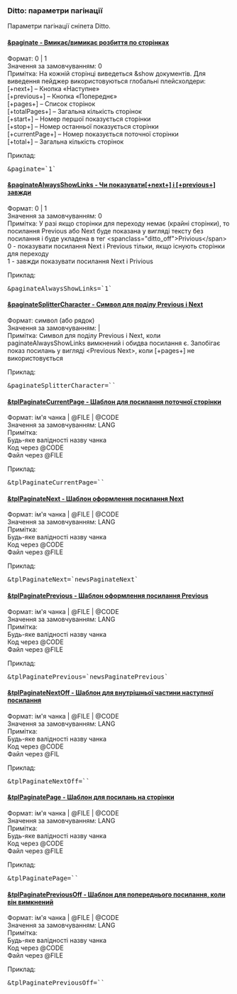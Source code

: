 
<meta http-equiv="Content-Type" content="text/html; charset=utf-8">
<h3>Ditto: параметри пагінації </h3> 
Параметри пагінації сніпета Ditto.	
<br>
<div class="panel-group accordion">
<div class="panel panel-default">
<div class="panel-heading">
<h4 class="panel-title"><a id="569"></a><a class="accordion-toggle collapsed" data-toggle="collapse" data-parent="#accordion" href="#collapse569"><span class="text-bold">&paginate</span> - Вмикає/вимикає розбиття по сторінках</a></h4>
</div>
<div id="collapse569" class="panel-collapse collapse">
<div class="panel-body">
<span class="text-bold">Формат:</span> 0 | 1<br>
<span class="text-bold">Значення за замовчуванням:</span> 0<br>
<span class="text-bold">Примітка:</span> На кожній сторінці виведеться &show документів. Для виведення пейджер використовуються глобальні плейсхолдери:<br>
[+next+] – Кнопка «Наступне»<br>
[+previous+] – Кнопка «Попереднє»<br>
[+pages+] – Список сторінок<br>
[+totalPages+] – Загальна кількість сторінок<br>
[+start+] – Номер першої показується сторінки<br>
[+stop+] – Номер останньої показується сторінки<br>
[+currentPage+] – Номер показується поточної сторінки<br>
[+total+] – Загальна кількість сторінок<br>
<p><span class="text-bold">Приклад:</span></p>
<pre class="brush: html;">&paginate=`1`</pre>
</div>
</div>
</div>

<div class="panel panel-default">
<div class="panel-heading">
<h4 class="panel-title"><a id="570"></a><a class="accordion-toggle collapsed" data-toggle="collapse" data-parent="#accordion" href="#collapse570"><span class="text-bold">&paginateAlwaysShowLinks</span> - Чи показувати[+next+] і [+previous+] завжди</a></h4>
</div>
<div id="collapse570" class="panel-collapse collapse">
<div class="panel-body">
<span class="text-bold">Формат:</span> 0 | 1<br>
<span class="text-bold">Значення за замовчуванням:</span> 0<br>
<span class="text-bold">Примітка:</span> У разі якщо сторінки для переходу немає (крайні сторінки), то посилання Previous або Next буде показана у вигляді тексту без посилання і буде укладена в тег &lt;spanclass="ditto_off"&gt;Privious&lt;/span&gt;<br>
0 - показувати посилання Next і Previous тільки, якщо існують сторінки для переходу <br>
1 - завжди показувати посилання Next і Privious<br>
<p><span class="text-bold">Приклад:</span></p>
<pre class="brush: html;">&paginateAlwaysShowLinks=`1`</pre>
</div>
</div>
</div>

<div class="panel panel-default">
<div class="panel-heading">
<h4 class="panel-title"><a id="571"></a><a class="accordion-toggle collapsed" data-toggle="collapse" data-parent="#accordion" href="#collapse571"><span class="text-bold">&paginateSplitterCharacter</span> - Символ для поділу Previous і Next</a></h4>
</div>
<div id="collapse571" class="panel-collapse collapse">
<div class="panel-body">
<span class="text-bold">Формат:</span> символ (або рядок)<br>
<span class="text-bold">Значення за замовчуванням:</span> |<br>
<span class="text-bold">Примітка:</span> Символ для поділу Previous і Next, коли paginateAlwaysShowLinks вимкнений і обидва посилання є. Запобігає показ посилань у вигляді &lt;Previous Next&gt;, коли [+pages+] не використовується<br>
<p><span class="text-bold">Приклад:</span></p>
<pre class="brush: html;">&paginateSplitterCharacter=``</pre>
</div>
</div>
</div>

<div class="panel panel-default">
<div class="panel-heading">
<h4 class="panel-title"><a id="591"></a><a class="accordion-toggle collapsed" data-toggle="collapse" data-parent="#accordion" href="#collapse591"><span class="text-bold">&tplPaginateCurrentPage</span> - Шаблон для посилання поточної сторінки</a></h4>
</div>
<div id="collapse591" class="panel-collapse collapse">
<div class="panel-body">
<span class="text-bold">Формат:</span> ім'я чанка | @FILE | @CODE<br>
<span class="text-bold">Значення за замовчуванням:</span> LANG<br>
<span class="text-bold">Примітка:</span> <br> 
Будь-яке валідності назву чанка<br>
Код через @CODE<br>
Файл через @FILE<br>
<p><span class="text-bold">Приклад:</span></p>
<pre class="brush: html;">&tplPaginateCurrentPage=``</pre>
</div>
</div>
</div>

<div class="panel panel-default">
<div class="panel-heading">
<h4 class="panel-title"><a id="592"></a><a class="accordion-toggle collapsed" data-toggle="collapse" data-parent="#accordion" href="#collapse592"><span class="text-bold">&tplPaginateNext</span> - Шаблон оформлення посилання Next</a></h4>
</div>
<div id="collapse592" class="panel-collapse collapse">
<div class="panel-body">
<span class="text-bold">Формат:</span> ім'я чанка | @FILE | @CODE<br>
<span class="text-bold">Значення за замовчуванням:</span> LANG<br>
<span class="text-bold">Примітка:</span> <br> 
Будь-яке валідності назву чанка<br>
Код через @CODE<br>
Файл через @FILE<br>
<p><span class="text-bold">Приклад:</span></p>
<pre class="brush: html;">&tplPaginateNext=`newsPaginateNext`</pre>
</div>
</div>
</div>

<div class="panel panel-default">
<div class="panel-heading">
<h4 class="panel-title"><a id="593"></a><a class="accordion-toggle collapsed" data-toggle="collapse" data-parent="#accordion" href="#collapse593"><span class="text-bold">&tplPaginatePrevious</span> - Шаблон оформлення посилання Previous</a></h4>
</div>
<div id="collapse593" class="panel-collapse collapse">
<div class="panel-body">
<span class="text-bold">Формат:</span> ім'я чанка | @FILE | @CODE<br>
<span class="text-bold">Значення за замовчуванням:</span> LANG<br>
<span class="text-bold">Примітка:</span> <br> 
Будь-яке валідності назву чанка<br>
Код через @CODE<br>
Файл через @FILE<br>
<p><span class="text-bold">Приклад:</span></p>
<pre class="brush: html;">&tplPaginatePrevious=`newsPaginatePrevious`</pre>
</div>
</div>
</div>

<div class="panel panel-default">
<div class="panel-heading">
<h4 class="panel-title"><a id="594"></a><a class="accordion-toggle collapsed" data-toggle="collapse" data-parent="#accordion" href="#collapse594"><span class="text-bold">&tplPaginateNextOff</span> - Шаблон для внутрішньої частини наступної посилання</a></h4>
</div>
<div id="collapse594" class="panel-collapse collapse">
<div class="panel-body">
<span class="text-bold">Формат:</span> ім'я чанка | @FILE | @CODE<br>
<span class="text-bold">Значення за замовчуванням:</span> LANG<br>
<span class="text-bold">Примітка:</span> <br> 
Будь-яке валідності назву чанка<br>
Код через @CODE<br>
Файл через @FIL<br>
<p><span class="text-bold">Приклад:</span></p>
<pre class="brush: html;">&tplPaginateNextOff=``</pre>
</div>
</div>
</div>

<div class="panel panel-default">
<div class="panel-heading">
<h4 class="panel-title"><a id="595"></a><a class="accordion-toggle collapsed" data-toggle="collapse" data-parent="#accordion" href="#collapse595"><span class="text-bold">&tplPaginatePage</span> - Шаблон для посилань на сторінки</a></h4>
</div>
<div id="collapse595" class="panel-collapse collapse">
<div class="panel-body">
<span class="text-bold">Формат:</span> ім'я чанка | @FILE | @CODE<br>
<span class="text-bold">Значення за замовчуванням:</span> LANG<br>
<span class="text-bold">Примітка:</span> <br> 
Будь-яке валідності назву чанка<br>
Код через @CODE<br>
Файл через @FILE<br>
<p><span class="text-bold">Приклад:</span></p>
<pre class="brush: html;">&tplPaginatePage=``</pre>
</div>
</div>
</div>

<div class="panel panel-default">
<div class="panel-heading">
<h4 class="panel-title"><a id="596"></a><a class="accordion-toggle collapsed" data-toggle="collapse" data-parent="#accordion" href="#collapse596"><span class="text-bold">&tplPaginatePreviousOff</span> - Шаблон для попереднього посилання, коли він вимкнений</a></h4>
</div>
<div id="collapse596" class="panel-collapse collapse">
<div class="panel-body">
<span class="text-bold">Формат:</span> ім'я чанка | @FILE | @CODE<br>
<span class="text-bold">Значення за замовчуванням:</span> LANG<br>
<span class="text-bold">Примітка:</span> <br> 
Будь-яке валідності назву чанка<br>
Код через @CODE<br>
Файл через @FILE<br>
<p><span class="text-bold">Приклад:</span></p>
<pre class="brush: html;">&tplPaginatePreviousOff=``</pre>
</div>
</div>
</div>
</div>
